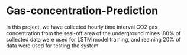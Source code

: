 # Gas-concentration-Prediction
In this project, we have collected hourly time interval CO2 gas concentration from the seal-off area of the underground mines. 80%                   of collected data were used for LSTM model training, and reaming 20% of data were used for testing the system.   
